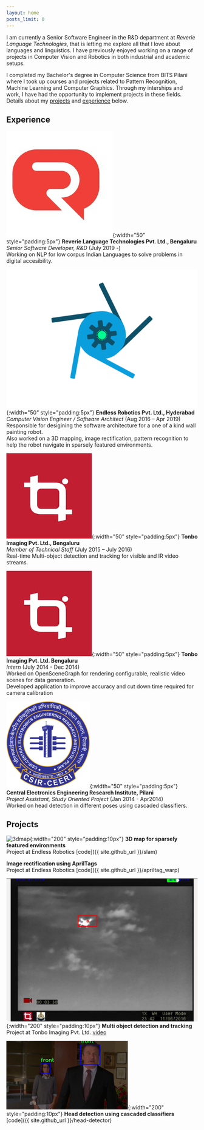 ```yaml
---
layout: home
posts_limit: 0
---
```


I am currently a Senior Software Engineer in the R&D department at *Reverie Language Technologies*, that is letting me explore all that I love about languages and linguistics. I have previously enjoyed working on a range of projects in Computer Vision and Robotics in both industrial and academic setups. 

I completed my Bachelor's degree in Computer Science from BITS Pilani where I took up courses and projects related to Pattern Recognition, Machine Learning and Computer Graphics. Through my interships and work, I have had the opportunity to implement projects in these fields. Details about my [projects](#projects) and [experience](#experience) below.

## Experience

![revlogo](assets/img/revico.jpeg){:width="50" style="padding:5px"} **Reverie Language Technologies Pvt. Ltd., Bengaluru**  
*Senior Software Developer, R&D* (July 2019 -)  
Working on NLP for low corpus Indian Languages to solve problems in digital accesibility.  

![erlogo](assets/img/er_logo.png){:width="50" style="padding:5px"} **Endless Robotics Pvt. Ltd., Hyderabad**   
*Computer Vision Engineer / Software Architect* (Aug 2016 – Apr 2019)   
Responsible for desigining the software architecture for a one of a kind wall painting robot.   
Also worked on a 3D mapping, image rectification, pattern recognition to help the robot navigate
in sparsely featured environments.  

![tonbologo](assets/img/tonbo.png){:width="50" style="padding:5px"} **Tonbo Imaging Pvt. Ltd., Bengaluru**   
*Member of Technical Staff* (July 2015 – July 2016)  
Real-time Multi-object detection and tracking for visible and IR video streams.

![tonbologo](assets/img/tonbo.png){:width="50" style="padding:5px"} **Tonbo Imaging Pvt. Ltd. Bengaluru**  
*Intern* (July 2014 - Dec 2014)   
Worked on OpenSceneGraph for rendering configurable, realistic video scenes for data generation.  
Developed application to improve accuracy and cut down time required for camera calibration

![ceerilogo](assets/img/ceeri.png){:width="50" style="padding:5px"} **Central Electronics Engineering Research Institute, Pilani**  
*Project Assistant, Study Oriented Project* (Jan 2014 - Apr2014)  
Worked on head detection in different poses using cascaded classifiers.

## Projects
![3dmap](assets/img/map.gif){:width="200" style="padding:10px"} **3D map for sparsely featured environments**  
Project at Endless Robotics
[code]({{ site.github_url }}/slam)  
  
**Image rectification using AprilTags**  
Project at Endless Robotics
[code]({{ site.github_url }}/apriltag_warp)  

![VIP-ST](assets/img/tonbo1.png){:width="200" style="padding:10px"}
**Multi object detection and tracking**  
Project at Tonbo Imaging Pvt. Ltd.
[video](https://www.youtube.com/watch?list=PLSstQfZmdaXExyIMN6VM_w0KRleB8weVS&v=Ih7xU9-zGDE)
  
![haar-gif](assets/img/haar.gif){:width="200" style="padding:10px"}
**Head detection using cascaded classifiers**  
[code]({{ site.github_url }}/head-detector)  
  
